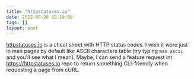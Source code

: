 ```yaml
---
title: "httpstatuses.io"
date: 2022-05-26 15:19:00
tags: []
layout: post
---
```


[httpstatuses.io](https://httpstatuses.io/) is a cheat sheet with HTTP status codes. I wish it were just in man pages by default like ASCII characters table (try typing `man ascii` and you'll see what I mean). Maybe, I can send a feature request int <https://httpstatuses.io> repo to return something CLI-friendly when requesting a page from cURL.
